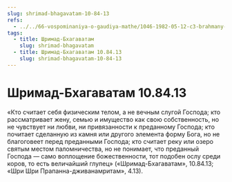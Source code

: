 ```yaml
---
slug: shrimad-bhagavatam-10-84-13
refs:
  - ../../66-vospominaniya-o-gaudiya-mathe/1046-1982-05-12-c3-brahmany-dolzhny-osoznavat-sebya-slugami-vajshnavov.md
tags:
  - title: Шримад-Бхагаватам
    slug: shrimad-bhagavatam
  - title: Шримад-Бхагаватам 10.84.13
    slug: shrimad-bhagavatam-10-84-13
---
```


# Шримад-Бхагаватам 10.84.13

«Кто считает себя физическим телом, а не вечным слугой Господа; кто рассматривает жену, семью и имущество как свою собственность, но не чувствует ни любви, ни привязанности к преданному Господа; кто почитает сделанную из камня или другого элемента форму Бога, но не благоговеет перед преданными Господа; кто считает реку или озеро святым местом паломничества, но не понимает, что преданный Господа — само воплощение божественности, тот подобен ослу среди коров, то есть величайший глупец» («Шримад-Бхагаватам», 10.84.13; «Шри Шри Прапанна-дживанамритам», 4.13).


